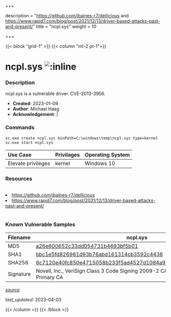 +++

description = "https://github.com/jbaines-r7/dellicious and https://www.rapid7.com/blog/post/2021/12/13/driver-based-attacks-past-and-present/"
title = "ncpl.sys"
weight = 10

+++


{{< block "grid-1" >}}
{{< column "mt-2 pt-1">}}


# ncpl.sys ![:inline](/images/twitter_verified.png) 


### Description

ncpl.sys is a vulnerable driver. CVE-2013-3956.

- **Created**: 2023-01-09
- **Author**: Michael Haag
- **Acknowledgement**:  | [](https://twitter.com/)

### Commands

```
sc.exe create ncpl.sys binPath=C:\windows\temp\ncpl.sys type=kernel
sc.exe start ncpl.sys
```

| Use Case | Privilages | Operating System | 
|:---- | ---- | ---- |
| Elevate privileges | kernel | Windows 10 |

### Resources
<br>
<li><a href=" https://github.com/jbaines-r7/dellicious"> https://github.com/jbaines-r7/dellicious</a></li>
<li><a href=" https://www.rapid7.com/blog/post/2021/12/13/driver-based-attacks-past-and-present/"> https://www.rapid7.com/blog/post/2021/12/13/driver-based-attacks-past-and-present/</a></li>
<br>

### Known Vulnerable Samples

| Filename | ncpl.sys |
|:---- | ---- | 
| MD5 | <a href="https://www.virustotal.com/gui/file/a26e600652c33dd054731b4693bf5b01">a26e600652c33dd054731b4693bf5b01</a> |
| SHA1 | <a href="https://www.virustotal.com/gui/file/bbc1e5fd826961d93b76abd161314cb3592c4436">bbc1e5fd826961d93b76abd161314cb3592c4436</a> |
| SHA256 | <a href="https://www.virustotal.com/gui/file/6c7120e40fc850e4715058b233f5ad4527d1084a909114fd6a36b7b7573c4a44">6c7120e40fc850e4715058b233f5ad4527d1084a909114fd6a36b7b7573c4a44</a> |
| Signature | Novell, Inc., VeriSign Class 3 Code Signing 2009-2 CA, VeriSign Class 3 Public Primary CA   |


[*source*](https://github.com/magicsword-io/LOLDrivers/tree/main/yaml/ncpl.sys.yml)

*last_updated:* 2023-04-03








{{< /column >}}
{{< /block >}}
